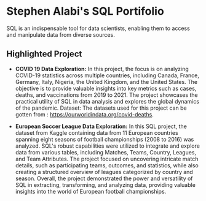 # Stephen Alabi's SQL Portifolio 
SQL is an indispensable tool for data scientists, enabling them to access and manipulate data from diverse sources. 

## Highlighted Project

- **COVID 19 Data Exploration:** In this project, the focus is on analyzing COVID-19 statistics across multiple countries, including Canada, France, Germany, Italy, Nigeria, the United Kingdom, and the United States. The objective is to provide valuable insights into key metrics such as cases, deaths, and vaccinations from 2019 to 2021. The project showcases the practical utility of SQL in data analysis and explores the global dynamics of the pandemic.
Dataset: The datasets used for this project can be gotten from : https://ourworldindata.org/covid-deaths.

- **European Soccer League Data Exploration:** In this SQL project, the dataset from Kaggle containing data from 11 European countries spanning eight seasons of football championships (2008 to 2016) was analyzed. SQL's robust capabilities were utilized to integrate and explore data from various tables, including Matches, Teams, Country, Leagues, and Team Attributes. The project focused on uncovering intricate match details, such as participating teams, outcomes, and statistics, while also creating a structured overview of leagues categorized by country and season. Overall, the project demonstrated the power and versatility of SQL in extracting, transforming, and analyzing data, providing valuable insights into the world of European football championships.
